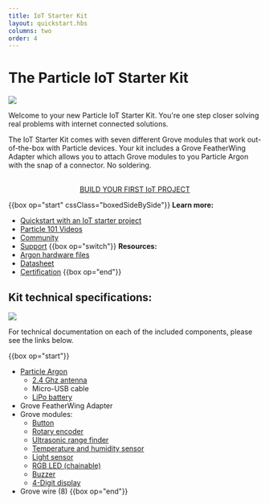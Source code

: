 ```yaml
---
title: IoT Starter Kit
layout: quickstart.hbs
columns: two
order: 4
---
```


# The Particle IoT Starter Kit
![](/assets/images/IoT-Starter-Kit-box.jpg)

Welcome to your new Particle IoT Starter Kit. You're one step closer solving real problems with internet connected solutions. 

The IoT Starter Kit comes with seven different Grove modules that work out-of-the-box with Particle devices. Your kit includes a Grove FeatherWing Adapter which allows you to attach Grove modules to you Particle Argon with the snap of a connector. No soldering.

<div align="center">
<br />
<a href="http://docs.particle.io/quickstart/isk-project/" target="_blank" class="button">BUILD YOUR FIRST IoT PROJECT</a>
</div>

{{box op="start" cssClass="boxedSideBySide"}}
**Learn more:**

- [Quickstart with an IoT starter project](/quickstart/isk-project/)
- [Particle 101 Videos](https://www.youtube.com/playlist?list=PLIeLC6NIW2tKvC5W007j_PU-dxONK_ZXR)
- [Community](https://community.particle.io)
- [Support](/support/support-and-fulfillment/menu-base/)
  {{box op="switch"}}
  **Resources:**
- [Argon hardware files](https://github.com/particle-iot/argon)
- [Datasheet](/datasheets/wi-fi/argon-datasheet/)
- [Certification](/datasheets/certifications/certification)
  {{box op="end"}}

## Kit technical specifications:
![](/assets/images/IoT-Starter-Kit-parts.jpg)

For technical documentation on each of the included components, please see the links below.

{{box op="start"}}
* [Particle Argon](https://docs.particle.io/argon/)
  * [2.4 Ghz antenna](https://docs.particle.io/datasheets/wi-fi/argon-datasheet/#antenna)
  * Micro-USB cable
  * [LiPo battery](https://docs.particle.io/tutorials/learn-more/batteries/)
* Grove FeatherWing Adapter
* Grove modules:
  * [Button](https://docs.particle.io/datasheets/accessories/mesh-accessories/#button) 
  * [Rotary encoder](https://docs.particle.io/datasheets/accessories/mesh-accessories/#rotary-angle-sensor)
  * [Ultrasonic range finder](https://docs.particle.io/datasheets/accessories/mesh-accessories/#ultrasonic-ranger) 
  * [Temperature and humidity sensor](https://docs.particle.io/datasheets/accessories/mesh-accessories/#temperature-and-humidity-sensor)
  * [Light sensor](https://docs.particle.io/datasheets/accessories/mesh-accessories/#light-sensor-v1-2) 
  * [RGB LED (chainable)](https://docs.particle.io/datasheets/accessories/mesh-accessories/#chainable-rgb-led)
  * [Buzzer](https://docs.particle.io/datasheets/accessories/mesh-accessories/#buzzer) 
  * [4-Digit display](https://docs.particle.io/datasheets/accessories/mesh-accessories/#4-digit-display)
* Grove wire (8) 
{{box op="end"}}